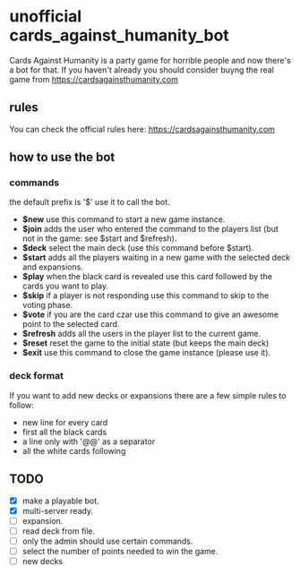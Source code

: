 # unofficial cards_against_humanity_bot
Cards Against Humanity is a party game for horrible people and now there's a bot for that.
If you haven't already you should consider buyng the real game from https://cardsagainsthumanity.com
## rules
You can check the official rules here: https://cardsagainsthumanity.com

## how to use the bot
### commands
the default prefix is '$' use it to call the bot.
- **$new** use this command to start a new game instance.
- **$join** adds the user who entered the command to the players list (but not in the game: see $start and $refresh).
- **$deck** select the main deck (use this command before $start).
- **$start** adds all the players waiting in a new game with the selected deck and expansions.
- **$play** when the black card is revealed use this card followed by the cards you want to play.
- **$skip** if a player is not responding use this command to skip to the voting phase.
- **$vote** if you are the card czar use this command to give an awesome point to the selected card.
- **$refresh** adds all the users in the player list to the current game.
- **$reset** reset the game to the initial state (but keeps the main deck)
- **$exit** use this command to close the game instance (please use it).

### deck format
If you want to add new decks or expansions there are a few simple rules to follow:
- new line for every card
- first all the black cards
- a line only with '@@' as a separator
- all the white cards following

## TODO
- [x] make a playable bot.
- [x] multi-server ready.
- [ ] expansion.
- [ ] read deck from file.
- [ ] only the admin should use certain commands.
- [ ] select the number of points needed to win the game.
- [ ] new decks
